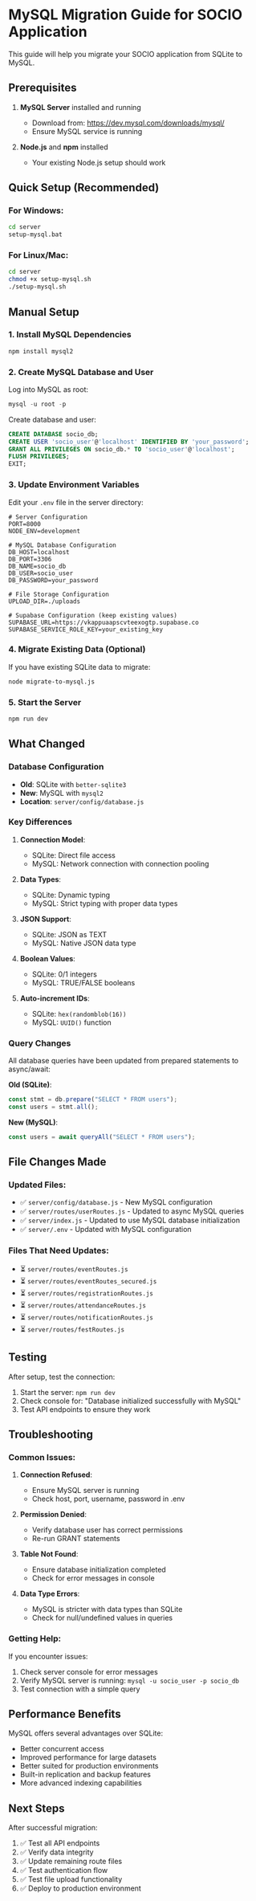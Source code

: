 # MySQL Migration Guide for SOCIO Application

This guide will help you migrate your SOCIO application from SQLite to MySQL.

## Prerequisites

1. **MySQL Server** installed and running
   - Download from: https://dev.mysql.com/downloads/mysql/
   - Ensure MySQL service is running

2. **Node.js** and **npm** installed
   - Your existing Node.js setup should work

## Quick Setup (Recommended)

### For Windows:
```cmd
cd server
setup-mysql.bat
```

### For Linux/Mac:
```bash
cd server
chmod +x setup-mysql.sh
./setup-mysql.sh
```

## Manual Setup

### 1. Install MySQL Dependencies
```bash
npm install mysql2
```

### 2. Create MySQL Database and User

Log into MySQL as root:
```sql
mysql -u root -p
```

Create database and user:
```sql
CREATE DATABASE socio_db;
CREATE USER 'socio_user'@'localhost' IDENTIFIED BY 'your_password';
GRANT ALL PRIVILEGES ON socio_db.* TO 'socio_user'@'localhost';
FLUSH PRIVILEGES;
EXIT;
```

### 3. Update Environment Variables

Edit your `.env` file in the server directory:
```env
# Server Configuration
PORT=8000
NODE_ENV=development

# MySQL Database Configuration
DB_HOST=localhost
DB_PORT=3306
DB_NAME=socio_db
DB_USER=socio_user
DB_PASSWORD=your_password

# File Storage Configuration  
UPLOAD_DIR=./uploads

# Supabase Configuration (keep existing values)
SUPABASE_URL=https://vkappuaapscvteexogtp.supabase.co
SUPABASE_SERVICE_ROLE_KEY=your_existing_key
```

### 4. Migrate Existing Data (Optional)

If you have existing SQLite data to migrate:
```bash
node migrate-to-mysql.js
```

### 5. Start the Server
```bash
npm run dev
```

## What Changed

### Database Configuration
- **Old**: SQLite with `better-sqlite3`
- **New**: MySQL with `mysql2`
- **Location**: `server/config/database.js`

### Key Differences

1. **Connection Model**:
   - SQLite: Direct file access
   - MySQL: Network connection with connection pooling

2. **Data Types**:
   - SQLite: Dynamic typing
   - MySQL: Strict typing with proper data types

3. **JSON Support**:
   - SQLite: JSON as TEXT
   - MySQL: Native JSON data type

4. **Boolean Values**:
   - SQLite: 0/1 integers
   - MySQL: TRUE/FALSE booleans

5. **Auto-increment IDs**:
   - SQLite: `hex(randomblob(16))`
   - MySQL: `UUID()` function

### Query Changes

All database queries have been updated from prepared statements to async/await:

**Old (SQLite)**:
```javascript
const stmt = db.prepare("SELECT * FROM users");
const users = stmt.all();
```

**New (MySQL)**:
```javascript
const users = await queryAll("SELECT * FROM users");
```

## File Changes Made

### Updated Files:
- ✅ `server/config/database.js` - New MySQL configuration
- ✅ `server/routes/userRoutes.js` - Updated to async MySQL queries
- ✅ `server/index.js` - Updated to use MySQL database initialization
- ✅ `server/.env` - Updated with MySQL configuration

### Files That Need Updates:
- ⏳ `server/routes/eventRoutes.js`
- ⏳ `server/routes/eventRoutes_secured.js`
- ⏳ `server/routes/registrationRoutes.js`
- ⏳ `server/routes/attendanceRoutes.js`
- ⏳ `server/routes/notificationRoutes.js`
- ⏳ `server/routes/festRoutes.js`

## Testing

After setup, test the connection:

1. Start the server: `npm run dev`
2. Check console for: "Database initialized successfully with MySQL"
3. Test API endpoints to ensure they work

## Troubleshooting

### Common Issues:

1. **Connection Refused**:
   - Ensure MySQL server is running
   - Check host, port, username, password in .env

2. **Permission Denied**:
   - Verify database user has correct permissions
   - Re-run GRANT statements

3. **Table Not Found**:
   - Ensure database initialization completed
   - Check for error messages in console

4. **Data Type Errors**:
   - MySQL is stricter with data types than SQLite
   - Check for null/undefined values in queries

### Getting Help:
If you encounter issues:
1. Check server console for error messages
2. Verify MySQL server is running: `mysql -u socio_user -p socio_db`
3. Test connection with a simple query

## Performance Benefits

MySQL offers several advantages over SQLite:
- Better concurrent access
- Improved performance for large datasets
- Better suited for production environments
- Built-in replication and backup features
- More advanced indexing capabilities

## Next Steps

After successful migration:
1. ✅ Test all API endpoints
2. ✅ Verify data integrity
3. ✅ Update remaining route files
4. ✅ Test authentication flow
5. ✅ Test file upload functionality
6. ✅ Deploy to production environment